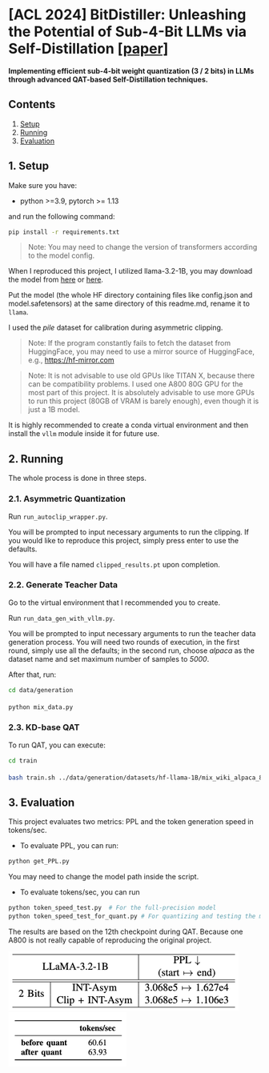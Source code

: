 # [ACL 2024] BitDistiller: Unleashing the Potential of Sub-4-Bit LLMs via Self-Distillation [[paper]](http://arxiv.org/abs/2402.10631)

**Implementing efficient sub-4-bit weight quantization (3 / 2 bits) in LLMs through advanced QAT-based Self-Distillation techniques.**

## Contents
1. [Setup](#1-setup)
2. [Running](#2-running)
3. [Evaluation](#3-evaluation)

## 1. Setup
Make sure you have:
* python >=3.9, pytorch >= 1.13
  
and run the following command:
```bash
pip install -r requirements.txt 
```
>Note: You may need to change the version of transformers according to the model config.

When I reproduced this project, I utilized llama-3.2-1B, you may download the model from [here](https://huggingface.co/NousResearch/Llama-3.2-1B/tree/main) or [here](https://huggingface.co/meta-llama/Llama-3.2-1B/tree/main).

Put the model (the whole HF directory containing files like config.json and model.safetensors) at the same directory of this readme.md, rename it to `llama`. 

I used the *pile* dataset for calibration during asymmetric clipping.

>Note: If the program constantly fails to fetch the dataset from HuggingFace, you may need to use a mirror source of HuggingFace, e.g., https://hf-mirror.com

>Note: It is not advisable to use old GPUs like TITAN X, because there can be compatibility problems. I used one A800 80G GPU for the most part of this project. It is absolutely advisable to use more GPUs to run this project (80GB of VRAM is barely enough), even though it is just a 1B model. 

It is highly recommended to create a conda virtual environment and then install the `vllm` module inside it for future use.

## 2. Running

The whole process is done in three steps.

### 2.1. Asymmetric Quantization

Run `run_autoclip_wrapper.py`.

You will be prompted to input necessary arguments to run the clipping. If you would like to reproduce this project, simply press enter to use the defaults.

You will have a file named `clipped_results.pt` upon completion.

### 2.2. Generate Teacher Data

Go to the virtual environment that I recommended you to create.

Run `run_data_gen_with_vllm.py`.

You will be prompted to input necessary arguments to run the teacher data generation process. You will need two rounds of execution, in the first round, simply use all the defaults; in the second run, choose *alpaca* as the dataset name and set maximum number of samples to *5000*.

After that, run:

```bash
cd data/generation

python mix_data.py
```

### 2.3. KD-base QAT

To run QAT, you can execute:

```bash
cd train
    
bash train.sh ../data/generation/datasets/hf-llama-1B/mix_wiki_alpaca_8000.json ./ckpts/hf-llama-1B/int2-g128/ ./logs/hf-llama-1B/int2-g128/ 4
```

## 3. Evaluation
This project evaluates two metrics: PPL and the token generation speed in tokens/sec.

* To evaluate PPL, you can run:
```bash
python get_PPL.py
```
You may need to change the model path inside the script.

* To evaluate tokens/sec, you can run

```bash
python token_speed_test.py  # For the full-precision model
python token_speed_test_for_quant.py # For quantizing and testing the model
```

The results are based on the 12th checkpoint during QAT. Because one A800 is not really capable of reproducing the original project.

![Alt text](imgs/PPL.png)
![Alt text](imgs/tks.png)